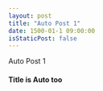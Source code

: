 ```yaml
---
layout: post
title: "Auto Post 1"
date: 1500-01-1 09:00:00
isStaticPost: false
---
```

Auto Post 1
#### Title is Auto too
